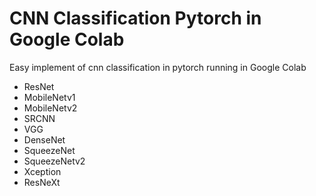 # CNN Classification Pytorch in Google Colab

Easy implement of cnn classification in pytorch running in Google Colab

- ResNet
- MobileNetv1
- MobileNetv2
- SRCNN
- VGG
- DenseNet
- SqueezeNet
- SqueezeNetv2
- Xception
- ResNeXt
